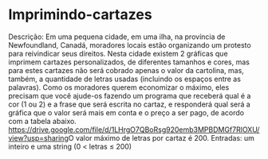 # Imprimindo-cartazes
Descrição: ​Em uma pequena cidade, em uma ilha, na província de Newfoundland, Canadá, moradores locais estão organizando um protesto para reivindicar seus direitos. Nesta cidade existem 2 gráficas que imprimem cartazes personalizados, de diferentes tamanhos e cores, mas para estes cartazes não será cobrado apenas o valor da cartolina, mas, também, a quantidade de letras usadas (incluindo os espaços entre as palavras). Como os moradores querem economizar o máximo, eles precisam que você ajude-os fazendo um programa que receberá qual é a cor (1 ou 2) e a frase que será escrita no cartaz, e responderá qual será a gráfica que o valor será mais em conta e o preço a ser pago, de acordo com a tabela abaixo.​ https://drive.google.com/file/d/1LHrgO7QBoRsg920emb3MPBDMGf7RlOXU/view?usp=sharing ​O valor máximo de letras por cartaz é 200.​ Entradas:  um inteiro e uma string (0 &lt; letras ≤ 200)​
